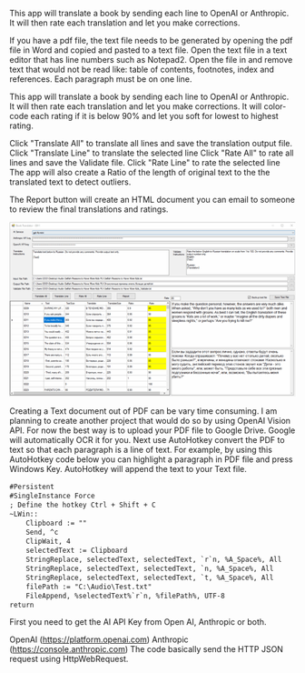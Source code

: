This app will translate a book by sending each line to OpenAI or Anthropic. It will then rate each translation and let you make corrections.

If you have a pdf file, the text file needs to be generated by opening the pdf file in Word and copied and pasted to a text file. Open the text file in a text editor that has line numbers such as Notepad2. Open the file in and remove text that would not be read like: table of contents, footnotes, index and references. Each paragraph must be on one line. 

This app will translate a book by sending each line to OpenAI or Anthropic.  It will then rate each translation and let you make corrections. It will color-code each rating if it is below 90% and let you soft for lowest to highest rating. 

Click "Translate All" to translate all lines and save the translation output file.
Click "Translate Line" to translate the selected line
Click "Rate All" to rate all lines and save the Validate file.
Click "Rate Line" to rate the selected line
The app will also create a Ratio of the length of original text to the the translated text to detect outliers. 

The Report button will create an HTML document you can email to someone to review the final translations and ratings. 

![](https://github.com/igorkrupitsky/BookTranslator/blob/main/Book_Translator-r-700.png?raw=true)

Creating a Text document out of PDF can be vary time consuming. I am planning to create another project that would do so by using OpenAI Vision API.  For now the best way is to upload your PDF file to Google Drive.  Google will automatically OCR it for you.  Next use AutoHotkey  convert the PDF to text so that each paragraph is a line of text.  For example, by using this AutoHotkey code below you can highlight a  paragraph in PDF file and press Windows Key.  AutoHotkey will append the text to your Text file.

```autohotkey
#Persistent
#SingleInstance Force
; Define the hotkey Ctrl + Shift + C
~LWin::
    Clipboard := ""
    Send, ^c
    ClipWait, 4
    selectedText := Clipboard
    StringReplace, selectedText, selectedText, `r`n, %A_Space%, All
    StringReplace, selectedText, selectedText, `n, %A_Space%, All
    StringReplace, selectedText, selectedText, `t, %A_Space%, All
    filePath := "C:\Audio\Test.txt"
    FileAppend, %selectedText%`r`n, %filePath%, UTF-8
return
```

First you need to get the  AI API Key from Open AI, Anthropic or both.

OpenAI (https://platform.openai.com)
Anthropic (https://console.anthropic.com)
The code basically send the HTTP JSON request using HttpWebRequest.
